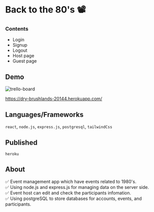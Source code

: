 # Back to the 80's 📽

### Contents
- Login
- Signup
- Logout
- Host page
- Guest page

## Demo

![trello-board](https://user-images.githubusercontent.com/88401910/170421478-8e7f680b-eb01-42fd-927b-ed05b1d02079.jpg)

https://dry-brushlands-20144.herokuapp.com/

## Languages/Frameworks

`react`, `node.js`, `express.js`, `postgresql`, `tailwindCss`

## Published

`heroku`

## About
:white_check_mark: Event management app which have events related to 1980's.  
:white_check_mark: Using node.js and express.js for managing data on the server side.  
:white_check_mark: Event host can edit and check the participants infomation.  
:white_check_mark: Using postgreSQL to store databases for accounts, events, and participants.